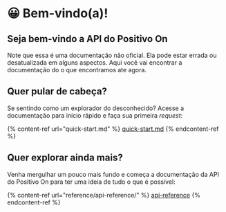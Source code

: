 # 😀 Bem-vindo(a)!

## Seja bem-vindo a API do Positivo On

Note que essa é uma documentação não oficial. Ela pode estar errada ou desatualizada em alguns aspectos. Aqui você vai encontrar a documentação do o que encontramos ate agora.

## Quer pular de cabeça?

Se sentindo como um explorador do desconhecido? Acesse a documentação para início rápido e faça sua primeira _request_:

{% content-ref url="quick-start.md" %}
[quick-start.md](quick-start.md)
{% endcontent-ref %}

## Quer explorar ainda mais?

Venha mergulhar um pouco mais fundo e começa a documentação da API do Positivo On para ter uma ideia de tudo o que é possível:

{% content-ref url="reference/api-reference/" %}
[api-reference](reference/api-reference/)
{% endcontent-ref %}
